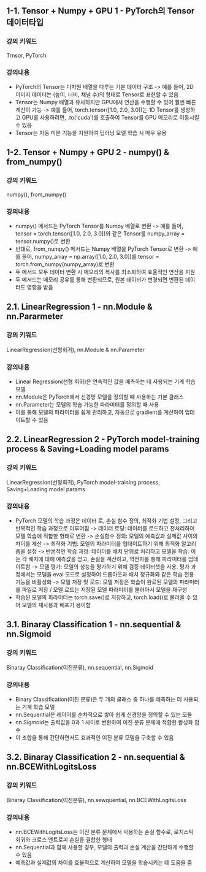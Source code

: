 ## 1-1. Tensor + Numpy + GPU 1 - PyTorch의 Tensor 데이터타입

### 강의 키워드
Trnsor, PyTorch 

### 강의내용
- PyTorch의 Tensor는 다차원 배열을 다루는 기본 데이터 구조
  -> 예를 들어, 2D 이미지 데이터는 (높이, 너비, 채널 수)의 형태로 Tensor로 표현할 수 있음
- Tensor는 Numpy 배열과 유사하지만 GPU에서 연산을 수행할 수 있어 훨씬 빠른 계산이 가능
  -> 예를 들어, torch.tensor([1.0, 2.0, 3.0])는 1D Tensor를 생성하고 GPU를 사용하려면, .to('cuda')를 호출하여 Tensor를 GPU 메모리로 이동시킬 수 있음
- Tensor는 자동 미분 기능을 지원하여 딥러닝 모델 학습 시 매우 유용

## 1-2. Tensor + Numpy + GPU 2 - numpy() & from_numpy()

### 강의 키워드
numpy(), from_numpy()

### 강의내용
- numpy() 메서드는 PyTorch Tensor를 Numpy 배열로 변환
  -> 예를 들어, tensor = torch.tensor([1.0, 2.0, 3.0])와 같은 Tensor를 numpy_array = tensor.numpy()로 변환 
- 반대로, from_numpy() 메서드는 Numpy 배열을 PyTorch Tensor로 변환
  ->  예를 들어, numpy_array = np.array([1.0, 2.0, 3.0])를 tensor = torch.from_numpy(numpy_array)로 변환
- 두 메서드 모두 데이터 변환 시 메모리의 복사를 최소화하여 효율적인 연산을 지원
- 두 메서드는 메모리 공유를 통해 변환되므로, 원본 데이터가 변경되면 변환된 데이터도 영향을 받음


## 2.1. LinearRegression 1 - nn.Module & nn.Pararmeter

### 강의 키워드
LinearRegression(선형회귀), nn.Module & nn.Parameter

### 강의내용
- Linear Regression(선형 회귀)은 연속적인 값을 예측하는 데 사용되는 기계 학습 모델
- nn.Module은 PyTorch에서 신경망 모델을 정의할 때 사용하는 기본 클래스
- nn.Parameter는 모델의 학습 가능한 파라미터를 정의할 때 사용
- 이를 통해 모델의 파라미터를 쉽게 관리하고, 자동으로 gradient를 계산하여 업데이트할 수 있음

## 2.2. LinearRegression 2 - PyTorch model-training process & Saving+Loading model params

### 강의 키워드
LinearRegression(선형회귀), PyTorch model-training process, Saving+Loading model params

### 강의내용
- PyTorch 모델의 학습 과정은 데이터 로, 손실 함수 정의, 최적화 기법 설정, 그리고 반복적인 학습 과정으로 이루어짐
  -> 데이터 로딩: 데이터를 로드하고 전처리하여 모델 학습에 적합한 형태로 변환
  -> 손실함수 정의: 모델의 예측값과 실제값 사이의 차이를 계산
  -> 최적화 기법: 모델의 파라미터를 업데이트하기 위해 최적화 알고리즘을 설정
  -> 반본적인 학습 과정: 데이터를 배치 단위로 처리하고 모델을 학습. 이는 각 배치에 대해 예측값을 얻고, 손실을 계산하고, 역전파를 통해 파라미터를 업데이트함
  -> 모델 평가: 모델의 성능을 평가하기 위해 검증 데이터셋을 사용. 평가 과정에서는 모델을 eval 모드로 설정하여 드롭아웃과 배치 정규화와 같은 학습 전용 기능을 비활성화
  -> 모델 저장 및 로드: 모델 저장은 학습이 완료된 모델의 파라미터를 파일로 저장 / 모델 로드는 저장된 모델 파라미터를 불러아서 모델을 재구성
- 학습된 모델의 파라미터는 torch.save()로 저장하고, torch.load()로 불러올 수 있어 모델의 재사용과 배포가 용이함

## 3.1. Binaray Classification 1 - nn.sequential & nn.Sigmoid

### 강의 키워드
Binaray Classification(이진분류), nn.sequential, nn.Sigmoid

### 강의내용
- Binary Classification(이진 분류)은 두 개의 클래스 중 하나를 예측하는 데 사용되는 기계 학습 모델
- nn.Sequential은 레이어를 순차적으로 쌓아 쉽게 신경망을 정의할 수 있는 모듈
- nn.Sigmoid는 출력값을 0과 1 사이로 변환하여 이진 분류 문제에 적합한 활성화 함수
- 이 조합을 통해 간단하면서도 효과적인 이진 분류 모델을 구축할 수 있음
  
## 3.2. Binaray Classification 2 - nn.sequential & nn.BCEWithLogitsLoss

### 강의 키워드
Binaray Classification(이진분류), nn.sewquential, nn.BCEWithLogitsLoss

### 강의내용
- nn.BCEWithLogitsLoss는 이진 분류 문제에서 사용하는 손실 함수로, 로지스틱 회귀와 크로스 엔트로피 손실을 결합한 형태
- nn.Sequential과 함께 사용할 경우, 모델의 출력과 손실 계산을 간단하게 수행할 수 있음
- 예측값과 실제값의 차이를 효율적으로 계산하여 모델을 학습시키는 데 도움을 줌
